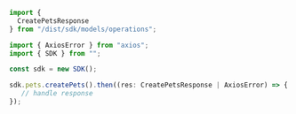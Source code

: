 <!-- Start SDK Example Usage -->
```typescript
import {
  CreatePetsResponse
} from "/dist/sdk/models/operations";

import { AxiosError } from "axios";
import { SDK } from "";

const sdk = new SDK();

sdk.pets.createPets().then((res: CreatePetsResponse | AxiosError) => {
   // handle response
});
```
<!-- End SDK Example Usage -->